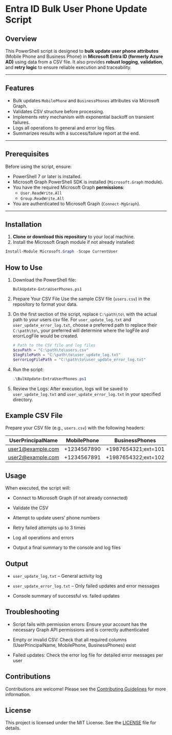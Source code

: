 # Entra ID Bulk User Phone Update Script

## Overview

This PowerShell script is designed to **bulk update user phone attributes** (Mobile Phone and Business Phone) in **Microsoft Entra ID (formerly Azure AD)** using data from a CSV file. It also provides **robust logging**, **validation**, and **retry logic** to ensure reliable execution and traceability.

---

## Features

- Bulk updates `MobilePhone` and `BusinessPhones` attributes via Microsoft Graph.
- Validates CSV structure before processing.
- Implements retry mechanism with exponential backoff on transient failures.
- Logs all operations to general and error log files.
- Summarizes results with a success/failure report at the end.

---

## Prerequisites

Before using the script, ensure:

- PowerShell 7 or later is installed.
- Microsoft Graph PowerShell SDK is installed (`Microsoft.Graph` module).
- You have the required Microsoft Graph **permissions**:
  - `User.ReadWrite.All`
  - `Group.ReadWrite.All`
- You are authenticated to Microsoft Graph (`Connect-MgGraph`).

---

## Installation

1. **Clone or download this repository** to your local machine.
2. Install the Microsoft Graph module if not already installed:

```powershell
Install-Module Microsoft.Graph -Scope CurrentUser
```

## How to Use
1. Download the PowerShell file:
   ```
   BulkUpdate-EntraUserPhones.ps1
   ```
2. Prepare Your CSV File
   Use the sample CSV file (```users.csv```) in the repository to format your data.

3. On the first section of the script, replace ```C:\path\to\``` with the actual path to your users csv file.
   For ```user_update_log.txt``` and ```user_update_error_log.txt```, choose a preferred path to replace their               ```C:\path\to\```, your preferred will determine where the logFile and erorrLogFile would be created.
   ```powershell
   # Path to the CSV file and log files
   $csvPath = "C:\path\to\users.csv"
   $logFilePath = "C:\path\to\user_update_log.txt"
   $errorLogFilePath = "C:\path\to\user_update_error_log.txt"
   ```

5. Run the script:
   ```powershell
   .\BulkUpdate-EntraUserPhones.ps1
   ```
6. Review the Logs:
   After execution, logs will be saved to ```user_update_log.txt``` and ```user_update_error_log.txt``` in your specified directory.


## Example CSV File
Prepare your CSV file (e.g., `users.csv`) with the following headers:

| UserPrincipalName | MobilePhone | BusinessPhones |
|-------------------|-------------|---------------------|
| user1@example.com | +1234567890 | +1987654321;ext=101 |
| user2@example.com | +1234567891 | +1987654322;ext=102 |


## Usage
When executed, the script will:

- Connect to Microsoft Graph (if not already connected)

- Validate the CSV

- Attempt to update users' phone numbers

- Retry failed attempts up to 3 times

- Log all operations and errors

- Output a final summary to the console and log files

## Output
- ```user_update_log.txt``` – General activity log

- ```user_update_error_log.txt``` – Only failed updates and error messages

- Console summary of successful vs. failed updates

## Troubleshooting
- Script fails with permission errors: Ensure your account has the necessary Graph API permissions and is correctly authenticated

- Empty or invalid CSV: Check that all required columns (UserPrincipalName, MobilePhone, BusinessPhones) exist

- Failed updates: Check the error log file for detailed error messages per user

## Contributions
Contributions are welcome! Please see the [Contributing Guidelines](https://github.com/uceworld/EntraID-Management-Samples/blob/main/CONTRIBUTING.md) for more information.

## License
This project is licensed under the MIT License. See the [LICENSE](https://github.com/uceworld/EntraID-Management-Samples/blob/main/LICENSE) file for details.
